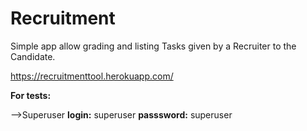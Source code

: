 # Recruitment
Simple app allow grading and listing Tasks given by a Recruiter to the Candidate.

https://recruitmenttool.herokuapp.com/

**For tests:**

  -->Superuser
  **login:** superuser
  **passsword:** superuser
